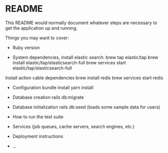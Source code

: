# README

This README would normally document whatever steps are necessary to get the
application up and running.

Things you may want to cover:

* Ruby version

* System dependencies, install elastic search:
brew tap elastic/tap
brew install elastic/tap/elasticsearch-full
brew services start elastic/tap/elasticsearch-full

Install action cable dependencies
brew install redis
brew services start redis

* Configuration
bundle install
yarn install

* Database creation
rails db:migrate

* Database initialization
rails db:seed (loads some sample data for users)

* How to run the test suite

* Services (job queues, cache servers, search engines, etc.)

* Deployment instructions

* ...
